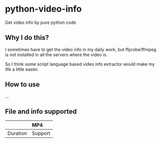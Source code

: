 # python-video-info

Get video info by pure python code

## Why I do this?

I sometimes have to get the video info in my daily work, 
but ffprobe/ffmpeg is not installed in all the servers where the video is.

So I think some script language based video info extractor would make my life a little easier. 

## How to use

...

## File and info supported

| | MP4 |
| :--- | :--- |
| Duration | Support |
